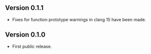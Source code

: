 ## Version 0.1.1

- Fixes for function prototype warnings in clang 15 have been made.

## Version 0.1.0

- First public release.
